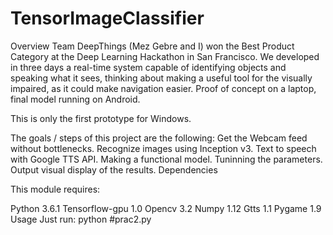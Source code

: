 # TensorImageClassifier
Overview
Team DeepThings (Mez Gebre and I) won the Best Product Category at the Deep Learning Hackathon in San Francisco. We developed in three days a real-time system capable of identifying objects and speaking what it sees, thinking about making a useful tool for the visually impaired, as it could make navigation easier. Proof of concept on a laptop, final model running on Android.

This is only the first prototype for Windows.

The goals / steps of this project are the following:
Get the Webcam feed without bottlenecks.
Recognize images using Inception v3.
Text to speech with Google TTS API.
Making a functional model.
Tuninning the parameters.
Output visual display of the results.
Dependencies

This module requires:

Python 3.6.1
Tensorflow-gpu 1.0
Opencv 3.2
Numpy 1.12
Gtts 1.1
Pygame 1.9
Usage
Just run: python #prac2.py



